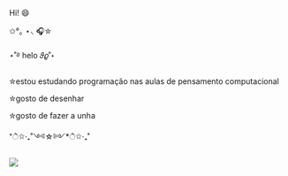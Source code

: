Hi! 😄

✩°｡ ⋆⸜ 🎧✮

⋆˚࿔ helo 𝜗𝜚˚⋆

✮estou estudando programação nas aulas de pensamento computacional 

✮gosto de desenhar

✮gosto de fazer a unha 

*ੈ✩‧₊˚༺☆༻*ੈ✩‧₊˚

![](https://media4.giphy.com/media/tHIRLHtNwxpjIFqPdV/giphy.webp?cid=82a1493bjy8f4c4s46pjp2rj13zjipgjfg644tthr90x1nwu&ep=v1_gifs_trending&rid=giphy.webp&ct=g)
